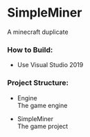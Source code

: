 # SimpleMiner
A minecraft duplicate

### How to Build:
- Use Visual Studio 2019

### Project Structure:

- Engine \
The game engine 

- SimpleMiner \
The game project

